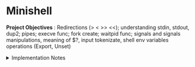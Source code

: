 # Minishell

**Project Objectives** : Redirections (> < >> <<); understanding stdin, stdout, dup2; pipes; execve func; fork create; waitpid func; signals and signals manipulations, meaning of $?, input tokenizate, shell env variables operations (Export, Unset)

<details>
  <summary>Implementation Notes</summary>
 
 - It Display a prompt when waiting for a new command.
 - It Have a working history.
 - It Search and launch the right executable (based on the PATH variable or using a relative or an absolute path).
 - It Handle ’ (single quote) which should prevent the shell from interpreting the meta-characters in the quoted sequence.
 - It Handle " (double quote) which should prevent the shell from interpreting the meta-characters in the quoted sequence except for $ (dollar sign).
 - Redirections : >, <, >>, <<
 - It Implement pipes (| character). The output of each command in the pipeline is connected to the input of the next command via a pipe.
 - It handle environment variables ($ followed by a sequence of characters) which should expand to their values.
 - It handle $? which should expand to the exit status of the most recently executed foreground pipeline
 - It handle ctrl-C, ctrl-D and ctrl-\ which should behave like in bash.
  - In interactive mode:
     - ctrl-C displays a new prompt on a new line.
     - ctrl-D exits the shell.
     - ctrl-\ does nothing.
 - It implemented the following builtins:
    - echo with option -n
    - cd with only a relative or absolute path
    - pwd with no options
    - export with no options
    - unset with no options
    - env with no options or arguments
    - exit with no options
 
</details>

